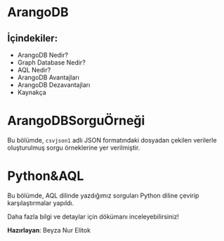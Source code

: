 # ArangoDB

## İçindekiler:
- ArangoDB Nedir?
- Graph Database Nedir?
- AQL Nedir?
- ArangoDB Avantajları
- ArangoDB Dezavantajları
- Kaynakça

# ArangoDBSorguÖrneği
Bu bölümde, `csvjson1` adlı JSON formatındaki dosyadan çekilen verilerle oluşturulmuş sorgu örneklerine yer verilmiştir.

# Python&AQL
Bu bölümde, AQL dilinde yazdığımız sorguları Python diline çevirip karşılaştırmalar yapıldı.

Daha fazla bilgi ve detaylar için dökümanı inceleyebilirsiniz!

**Hazırlayan**: Beyza Nur Elitok

